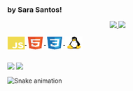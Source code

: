 
###  by Sara Santos!

 <div align="center">
  <a href="https://github.com/Mt-Tanmay">
  <img height="180em" src="https://github-readme-stats.vercel.app/api?username=Mt-Tanmay&show_icons=true&theme=dark&include_all_commits=true&count_private=true"/>
  <img height="180em" src="https://github-readme-stats.vercel.app/api/top-langs/?username=Mt-Tanmay&layout=compact&langs_count=7&theme=dark"/>
</div>

<div style="display: inline_block"><br>
  <img align="center" alt="Sara-Js" height="30" width="40" src="https://raw.githubusercontent.com/devicons/devicon/master/icons/javascript/javascript-plain.svg">
  <img align="center" alt="Sara-HTML" height="30" width="40" src="https://raw.githubusercontent.com/devicons/devicon/master/icons/html5/html5-original.svg">
  <img align="center" alt="Sara-CSS" height="30" width="40" src="https://raw.githubusercontent.com/devicons/devicon/master/icons/css3/css3-original.svg">
  <img align="center" alt="Sara-LINUX" height="30" width="40" src ="https://raw.githubusercontent.com/devicons/devicon/master/icons/linux/linux-original.svg">
  </div>

  ##
  <div> 
  <a href="https://www.linkedin.com/in/tanmay-mathur-35ab47141" target="_blank"><img src="https://img.shields.io/badge/-LinkedIn-%230077B5?style=for-the-badge&logo=linkedin&logoColor=white" target="_blank"></a>
<a href = "mailto:tanmaxigi@neuroequilibrium.in"><img src="https://img.shields.io/badge/-Gmail-%23333?style=for-the-badge&logo=gmail&logoColor=white" target="_blank"></a>
 
   
  ![Snake animation](https://github.com/sarasnts/sarasnts/blob/output/github-contribution-grid-snake.svg)
 
</div>
